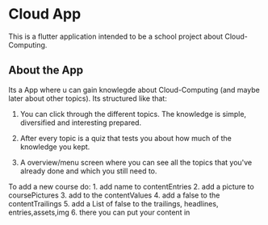 # Cloud App

This is a flutter application intended to be a school project about Cloud-Computing.

## About the App

Its a App where u can gain knowlegde about Cloud-Computing (and maybe later about other topics). 
Its structured like that: 

1. You can click through the different topics. The knowledge is simple, diversified and interesting prepared.

2. After every topic is a quiz that tests you about how much of the knowledge you kept.

3. A overview/menu screen where you can see all the topics that you've already done and which you still need to.

To add a new course do:
    1. add name to contentEntries
    2. add a picture to coursePictures
    3. add to the contentValues
    4. add a false to the contentTrailings
    5. add a List of false to the trailings, headlines, entries,assets,img
    6. there you can put your content in